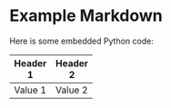 # Example Markdown

Here is some embedded Python code:

<!--file input/test.csv-->
| Header<br>1 | Header<br>2 |
| --- | --- |
| Value 1 | Value 2 |

<!--file end-->
